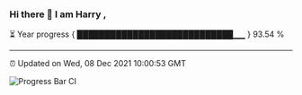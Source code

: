 ### Hi there 👋 I am Harry , 

⏳ Year progress { ████████████████████████████▁▁ } 93.54 %

---

⏰ Updated on Wed, 08 Dec 2021 10:00:53 GMT

![Progress Bar CI](https://github.com/duykhang68/duykhang68/workflows/Progress%20Bar%20CI/badge.svg)
